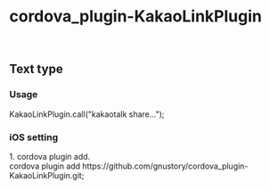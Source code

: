 <h1>cordova_plugin-KakaoLinkPlugin</h1>
<br/>
<h2>Text type</h2>
<h3>Usage</h3>
    KakaoLinkPlugin.call("kakaotalk share...");

<h3>iOS setting</h3>
1. cordova plugin add.
<br/>
cordova plugin add https://github.com/gnustory/cordova_plugin-KakaoLinkPlugin.git;